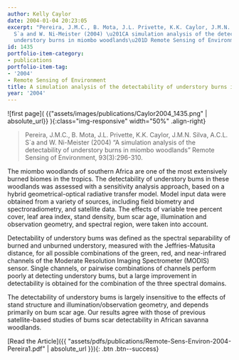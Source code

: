 ```yaml
---
author: Kelly Caylor
date: 2004-01-04 20:23:05
excerpt: "Pereira, J.M.C., B. Mota, J.L. Privette, K.K. Caylor, J.M.N. Silva, A.C.L.
  S`a and W. Ni-Meister (2004) \u201CA simulation analysis of the detectability of
  understory burns in miombo woodlands\u201D Remote Sensing of Environment, 93(3):296-310."
id: 1435
portfolio-item-category:
- publications
portfolio-item-tag:
- '2004'
- Remote Sensing of Environment
title: A simulation analysis of the detectability of understory burns in miombo woodlands
year: '2004'
---
```


![first page]( {{"assets/images/publications/Caylor2004_1435.png" | absolute_url}} ){:class="img-responsive" width="50%" .align-right}

> Pereira, J.M.C., B. Mota, J.L. Privette, K.K. Caylor, J.M.N. Silva, A.C.L. S\`a and W. Ni-Meister (2004) “A simulation analysis of the detectability of understory burns in miombo woodlands” Remote Sensing of Environment, 93(3):296-310.


The miombo woodlands of southern Africa are one of the most extensively burned biomes in the tropics. The detectability of understory bums in these woodlands was assessed with a sensitivity analysis approach, based on a hybrid geometrical-optical radiative transfer model. Model input data were obtained from a variety of sources, including field biometry and spectroradiometry, and satellite data. The effects of variable tree percent cover, leaf area index, stand density, bum scar age, illumination and observation geometry, and spectral region, were taken into account. 

Detectability of understory bums was defined as the spectral separability of burned and unburned understory, measured with the Jeffries-Matusita distance, for all possible combinations of the green, red, and near-infrared channels of the Moderate Resolution Imaging Spectrometer (MODIS) sensor. Single channels, or pairwise combinations of channels perform poorly at detecting understory bums, but a large improvement in detectability is obtained for the combination of the three spectral domains. 

The detectability of understory bums is largely insensitive to the effects of stand structure and illumination/observation geometry, and depends primarily on bum scar age. Our results agree with those of previous satellite-based studies of bums scar detectability in African savanna woodlands.


[Read the Article]({{ "assets/pdfs/publications/Remote-Sens-Environ-2004-Pereira1.pdf" | absolute_url }}){: .btn .btn--success}